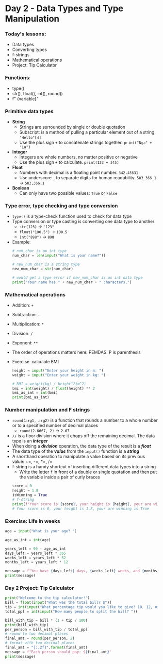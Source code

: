 # Day 2 - Data Types and Type Manipulation

### Today's lessons:
- Data types
- Converting types
- f-strings
- Mathematical operations
- Project: Tip Calculator

### Functions:
- type()
- str(), float(), int(), round()
- f" {variable}"

### Primitive data types
- **String**
  - Strings are surrounded by single or double quotation
  - Subscript: is a method of pulling a particular element out of a string. `"Hello"[4]`
  - Use the plus sign `+` to concatenate strings together. `print("Nga" + "La")`
- **Integer**
  - Integers are whole numbers, no matter positive or negative
  - Use the plus sign `+` to calculate. `print(123 + 345)`
- **Float**
  - Numbers with decimal is a floating point number. `342.45631`
  - Use underscore `_` to separate digits for human readability. `503_366_1` -> `503,366,1`
- **Boolean**
  - Can only have two possible values: `True` or `False`

### Type error, type checking and type conversion
- `type()` is a type-check function used to check for data type
- Type conversion or type casting is converting one data type to another
  - `str(123)` -> `"123"`
  - `float("100.5")` -> `100.5`
  - `int("898")` -> `898`
- Example:
  ```py
  # num_char is an int type
  num_char = len(input("What is your name?"))

  # new_num_char is a string type
  new_num_char = str(num_char)

  # would get a type error if new_num_char is an int data type
  print("Your name has " + new_num_char + " characters.")
  ```

### Mathematical operations
- Addition: `+`
- Subtraction: `-`
- Multiplication: `*`
- Division: `/`
- Exponent: `**`
- The order of operations matters here: PEMDAS. P is parenthesis
- Exercise: calculate BMI

  ```py
  height = input("Enter your height in m: ")
  weight = input("Enter your weight in kg: ")

  # BMI = weight(kg) / height^2(m^2)
  bmi = int(weight) / float(height) ** 2
  bmi_as_int = int(bmi)
  print(bmi_as_int)
  ```

### Number manipulation and F strings
- `round(arg1, arg2)` is a function that rounds a number to a whole number or to a specified number of decimal places
  - `round(2.6667, 2)` -> `2.67`
- `//` is a floor division where it chops off the remaining decimal. The data type is an **_integer_**
- When doing a **_division_** operation, the data type of the result is a **_float_**
- The data type of the **_value_** from the `input()` function is a **_string_**
- A shorthand operation to manipulate a value based on its previous value: +=, -=, \*=, /=
- f-string is a handy shortcut of inserting different data types into a string
  - Write the letter `f` in front of a double or single quotation and then put the variable inside a pair of curly braces
  ```py
  score = 0
  height = 1.8
  isWinning = True
  # f-string
  print(f"Your score is {score}, your height is {height}, your are winning is {isWinning}")
  # Your score is 0, your height is 1.8, your are winning is True
  ```

### Exercise: Life in weeks
```py
age = input("What is your age? ")

age_as_int = int(age)

years_left = 90 - age_as_int
days_left = years_left * 365
weeks_left = years_left * 52
months_left = years_left * 12

message = f"You have {days_left} days, {weeks_left} weeks, and {months_left} months left."
print(message)
```

### Day 2 Project: Tip Calculator
```py
print("Welcome to the tip calculator!")
bill = float(input("What was the total bill? $"))
tip = int(input("What percentage tip would you like to give? 10, 12, or 15? "))
total_ppl = int(input("How many people to split the bill? "))

bill_with_tip = bill * (1 + tip / 100)
print(bill_with_tip)
per_person = bill_with_tip / total_ppl
# round to two decimal places
final_amt = round(per_person, 2)
# format with two decimal places
final_amt = "{:.2f}".format(final_amt)
message = f"Each person should pay: ${final_amt}"
print(message)
```
